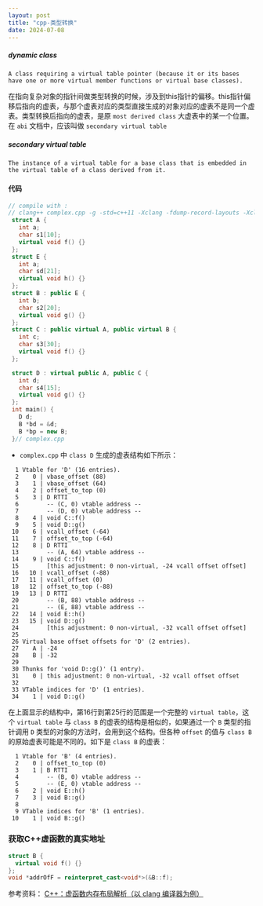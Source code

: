 ```yaml
---
layout: post
title: "cpp-类型转换"
date: 2024-07-08
---
```

##### dynamic class
    A class requiring a virtual table pointer (because it or its bases have one or more virtual member functions or virtual base classes).

在指向复杂对象的指针间做类型转换的时候，涉及到this指针的偏移。this指针偏移后指向的虚表，与那个虚表对应的类型直接生成的对象对应的虚表不是同一个虚表。类型转换后指向的虚表，是原 `most derived class` 大虚表中的某一个位置。在 `abi` 文档中，应该叫做 `secondary virtual table`
#####  secondary virtual table
    The instance of a virtual table for a base class that is embedded in the virtual table of a class derived from it.

#### 代码
```cpp
// compile with : 
// clang++ complex.cpp -g -std=c++11 -Xclang -fdump-record-layouts -Xclang -fdump-vtable-layouts
 struct A {
   int a;
   char s1[10];
   virtual void f() {}
 };
 struct E {
   int a;
   char sd[21];
   virtual void h() {}
 };
 struct B : public E {
   int b;
   char s2[20];
   virtual void g() {}
 };
 struct C : public virtual A, public virtual B {
   int c;
   char s3[30];
   virtual void f() {}
 };

 struct D : virtual public A, public C {
   int d;
   char s4[15];
   virtual void g() {}
 };
 int main() {
   D d;
   B *bd = &d;
   B *bp = new B;
 }// complex.cpp
```

- `complex.cpp` 中 `class D` 生成的虚表结构如下所示：
```
  1 Vtable for 'D' (16 entries).
  2    0 | vbase_offset (88)
  3    1 | vbase_offset (64)
  4    2 | offset_to_top (0)
  5    3 | D RTTI
  6        -- (C, 0) vtable address --
  7        -- (D, 0) vtable address --
  8    4 | void C::f()
  9    5 | void D::g()
 10    6 | vcall_offset (-64)
 11    7 | offset_to_top (-64)
 12    8 | D RTTI
 13        -- (A, 64) vtable address --
 14    9 | void C::f()
 15        [this adjustment: 0 non-virtual, -24 vcall offset offset]
 16   10 | vcall_offset (-88)
 17   11 | vcall_offset (0)
 18   12 | offset_to_top (-88)
 19   13 | D RTTI
 20        -- (B, 88) vtable address --
 21        -- (E, 88) vtable address --
 22   14 | void E::h()
 23   15 | void D::g()
 24        [this adjustment: 0 non-virtual, -32 vcall offset offset]
 25
 26 Virtual base offset offsets for 'D' (2 entries).
 27    A | -24
 28    B | -32
 29
 30 Thunks for 'void D::g()' (1 entry).
 31    0 | this adjustment: 0 non-virtual, -32 vcall offset offset
 32
 33 VTable indices for 'D' (1 entries).
 34    1 | void D::g()
```
在上面显示的结构中，第16行到第25行的范围是一个完整的 `virtual table`，这个 `virtual table` 与 `class B` 的虚表的结构是相似的，如果通过一个 `B` 类型的指针调用 `D` 类型的对象的方法时，会用到这个结构。但各种 `offset` 的值与 `class B` 的原始虚表可能是不同的。如下是 `class B` 的虚表：
```
  1 Vtable for 'B' (4 entries).
  2    0 | offset_to_top (0)
  3    1 | B RTTI
  4        -- (B, 0) vtable address --
  5        -- (E, 0) vtable address --
  6    2 | void E::h()
  7    3 | void B::g()
  8
  9 VTable indices for 'B' (1 entries).
 10    1 | void B::g()
```

### 获取C++虚函数的真实地址
```cpp
struct B {
  virtual void f() {}
};
void *addrOfF = reinterpret_cast<void*>(&B::f);
```

参考资料：
[C++：虚函数内存布局解析（以 clang 编译器为例）](https://www.less-bug.com/posts/cpp-vtable-and-object-memory-layout-clang-example/)